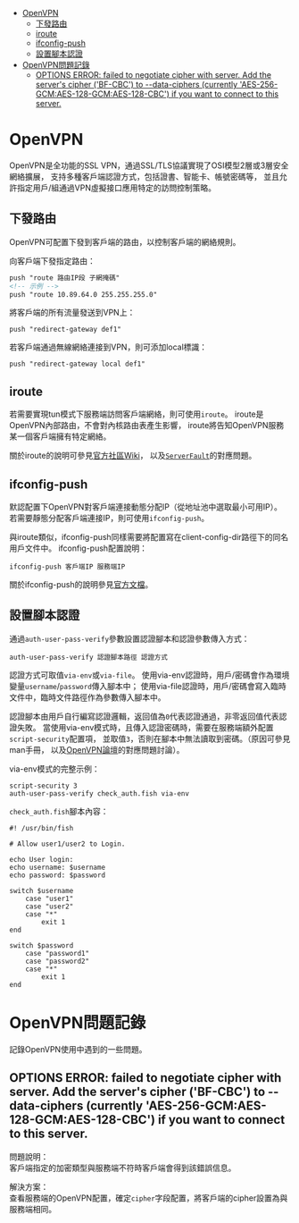 <!-- TOC -->

- [OpenVPN](#openvpn)
	- [下發路由](#下發路由)
	- [iroute](#iroute)
	- [ifconfig-push](#ifconfig-push)
	- [設置腳本認證](#設置腳本認證)
- [OpenVPN問題記錄](#openvpn問題記錄)
	- [OPTIONS ERROR: failed to negotiate cipher with server. Add the server's cipher ('BF-CBC') to --data-ciphers (currently 'AES-256-GCM:AES-128-GCM:AES-128-CBC') if you want to connect to this server.](#options-error-failed-to-negotiate-cipher-with-server-add-the-servers-cipher-bf-cbc-to---data-ciphers-currently-aes-256-gcmaes-128-gcmaes-128-cbc-if-you-want-to-connect-to-this-server)

<!-- /TOC -->



# OpenVPN
OpenVPN是全功能的SSL VPN，通過SSL/TLS協議實現了OSI模型2層或3層安全網絡擴展，
支持多種客戶端認證方式，包括證書、智能卡、帳號密碼等，
並且允許指定用戶/組通過VPN虛擬接口應用特定的訪問控制策略。

## 下發路由
OpenVPN可配置下發到客戶端的路由，以控制客戶端的網絡規則。

向客戶端下發指定路由：

```html
push "route 路由IP段 子網掩碼"
<!-- 示例 -->
push "route 10.89.64.0 255.255.255.0"
```

將客戶端的所有流量發送到VPN上：

```
push "redirect-gateway def1"
```

若客戶端通過無線網絡連接到VPN，則可添加local標識：

```
push "redirect-gateway local def1"
```

## iroute
若需要實現tun模式下服務端訪問客戶端網絡，則可使用`iroute`。
iroute是OpenVPN內部路由，不會對內核路由表產生影響，
iroute將告知OpenVPN服務某一個客戶端擁有特定網絡。

關於iroute的說明可參見[官方社區Wiki](https://community.openvpn.net/openvpn/wiki/RoutedLans)，
以及[`ServerFault`](https://serverfault.com/questions/684508/access-openvpn-client-network-from-server)的對應問題。

## ifconfig-push
默認配置下OpenVPN對客戶端連接動態分配IP（從地址池中選取最小可用IP）。
若需要靜態分配客戶端連接IP，則可使用`ifconfig-push`。

與iroute類似，ifconfig-push同樣需要將配置寫在client-config-dir路徑下的同名用戶文件中。
ifconfig-push配置說明：

```
ifconfig-push 客戶端IP 服務端IP
```

關於ifconfig-push的說明參見[官方文檔](https://openvpn.net/community-resources/configuring-client-specific-rules-and-access-policies/)。

## 設置腳本認證
通過`auth-user-pass-verify`參數設置認證腳本和認證參數傳入方式：

```
auth-user-pass-verify 認證腳本路徑 認證方式
```

認證方式可取值`via-env`或`via-file`。
使用via-env認證時，用戶/密碼會作為環境變量`username`/`password`傳入腳本中；
使用via-file認證時，用戶/密碼會寫入臨時文件中，臨時文件路徑作為參數傳入腳本中。

認證腳本由用戶自行編寫認證邏輯，返回值為`0`代表認證通過，非零返回值代表認證失敗。
當使用via-env模式時，且傳入認證密碼時，需要在服務端額外配置`script-security`配置項，
並取值`3`，否則在腳本中無法讀取到密碼。（原因可參見man手冊，
以及[OpenVPN論壇](https://community.openvpn.net/openvpn/ticket/747)的對應問題討論）。

via-env模式的完整示例：

```
script-security 3
auth-user-pass-verify check_auth.fish via-env
```

`check_auth.fish`腳本內容：

```fish
#! /usr/bin/fish

# Allow user1/user2 to Login.

echo User login:
echo username: $username
echo password: $password

switch $username
	case "user1"
	case "user2"
	case "*"
		exit 1
end

switch $password
	case "password1"
	case "password2"
	case "*"
		exit 1
end
```



# OpenVPN問題記錄
記錄OpenVPN使用中遇到的一些問題。

## OPTIONS ERROR: failed to negotiate cipher with server. Add the server's cipher ('BF-CBC') to --data-ciphers (currently 'AES-256-GCM:AES-128-GCM:AES-128-CBC') if you want to connect to this server.
問題說明：<br>
客戶端指定的加密類型與服務端不符時客戶端會得到該錯誤信息。

解決方案：<br>
查看服務端的OpenVPN配置，確定`cipher`字段配置，將客戶端的cipher設置為與服務端相同。
